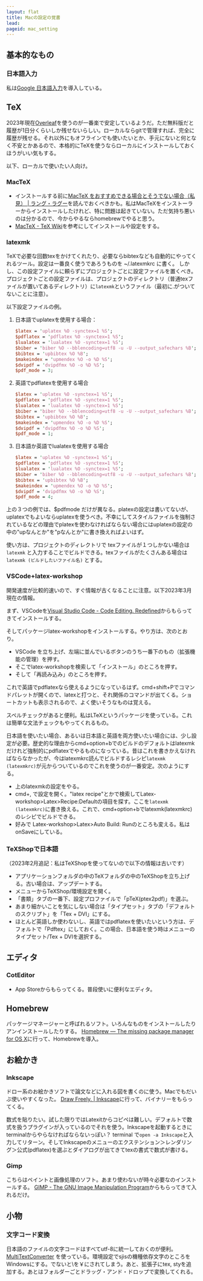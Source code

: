```yaml
---
layout: flat
title: Macの設定の覚書
lead:  
pageid: mac_setting
---
```


## 基本的なもの

### 日本語入力

私は[Google 日本語入力](http://www.google.co.jp/ime/)を導入している。

## TeX

2023年現在[Overleaf](https://ja.overleaf.com/)を使うのが一番楽で安定しているようだ。ただ無料版だと履歴が1日分くらいしか残せないらしい。ローカルならgitで管理すれば、完全に履歴が残せる。それ以外にもオフラインでも使いたいとか、手元にないと何となく不安とかあるので、本格的にTeXを使うならローカルにインストールしておくほうがいい気もする。

以下、ローカルで使いたい人向け。

### MacTeX
- インストールする前に[MacTeX をおすすめできる場合とそうでない場合（私見） | ラング・ラグー](https://blog.wtsnjp.com/2020/07/07/about-mactex/)を読んでおくべきかも。私はMacTeXをインストーラーからインストールしたけれど、特に問題は起きていない。ただ気持ち悪いのは分かるので、今からやるならhomebrewでやると思う。
- [MacTeX - TeX Wiki](https://texwiki.texjp.org/?MacTeX)を参考にしてインストールや設定をする。

### latexmk

TeXで必要な回数texをかけてくれたり、必要ならbibtexなども自動的にやってくれるツール。設定は一番良く使うであろうものを ~/.latexmkrc に書く。
しかし、この設定ファイルに頼らずにプロジェクトごとに設定ファイルを置くべき。プロジェクトごとの設定ファイルは、プロジェクトのディレクトリ（普通texファイルが置いてあるディレクトリ）に`latexmk`というファイル（最初に.がついてないことに注意）。

以下設定ファイルの例。

1. 日本語でuplatexを使用する場合：

    ``` perl
    $latex = 'uplatex %O -synctex=1 %S';
    $pdflatex = 'pdflatex %O -synctex=1 %S';
    $lualatex = 'lualatex %O -synctex=1 %S';
    $biber = 'biber %O --bblencoding=utf8 -u -U --output_safechars %B';
    $bibtex = 'upbibtex %O %B';
    $makeindex = 'upmendex %O -o %D %S';
    $dvipdf = 'dvipdfmx %O -o %D %S';
    $pdf_mode = 3;
    ```

2. 英語でpdflatexを使用する場合

    ``` perl
    $latex = 'uplatex %O -synctex=1 %S';
    $pdflatex = 'pdflatex %O -synctex=1 %S';
    $lualatex = 'lualatex %O -synctex=1 %S';
    $biber = 'biber %O --bblencoding=utf8 -u -U --output_safechars %B';
    $bibtex = 'upbibtex %O %B';
    $makeindex = 'upmendex %O -o %D %S';
    $dvipdf = 'dvipdfmx %O -o %D %S';
    $pdf_mode = 1;
    ```

3. 日本語か英語でlualatexを使用する場合

    ``` perl
    $latex = 'uplatex %O -synctex=1 %S';
    $pdflatex = 'pdflatex %O -synctex=1 %S';
    $lualatex = 'lualatex %O -synctex=1 %S';
    $biber = 'biber %O --bblencoding=utf8 -u -U --output_safechars %B';
    $bibtex = 'upbibtex %O %B';
    $makeindex = 'upmendex %O -o %D %S';
    $dvipdf = 'dvipdfmx %O -o %D %S';
    $pdf_mode = 4;
    ```

上の３つの例では、$pdfmode だけが異なる。platexの設定は書いてないが、uplatexでもよいならuplatexを使うべき。不幸にしてスタイルファイルを強制されているなどの理由でplatexを使わなければならない場合にはuplatexの設定の中の"upなんとか"を"pなんとか"に書き換えればよいはず。

使い方は、プロジェクトのディレクトリで texファイルが１つしかない場合は
    ``
    latexmk
    ``
と入力することでビルドできる。texファイルがたくさんある場合は
    ``
    latexmk (ビルドしたいファイル名)
    ``
とする。

### VSCode+latex-workshop

開発速度が比較的速いので、すぐ情報が古くなることに注意。以下2023年3月現在の情報。

まず、VSCodeを[Visual Studio Code - Code Editing. Redefined](https://code.visualstudio.com/)からもらってきてインストールする。

そしてパッケージlatex-workshopをインストールする。やり方は、次のとおり。

- VSCode を立ち上げ、左端に並んでいるボタンのうち一番下のもの（拡張機能の管理）を押す。
- そこでlatex-workshopを検索して「インストール」のところを押す。
- そして「再読み込み」のところを押す。

これで英語でpdflatexなら使えるようになっているはず。cmd+shift+Pでコマンドパレットが開くので、latexと打つと、それ関係のコマンドが出てくる。ショートカットも表示されるので、よく使いそうなものは覚える。

スペルチェックがあると便利。私はLTeXというパッケージを使っている。これは簡単な文法チェックもやってくれるもの。

日本語を使いたい場合、あるいは日本語と英語を両方使いたい場合には、少し設定が必要。歴史的な理由からcmd+option+bでのビルドのデフォルトはlatexmkだけれど強制的にpdflatexでやるものになっている。昔はこれを書きかえなければならなかったが、今はlatexmkrc読んでビルドするレシピ``latexmk (latexmkrc)``が元からついているのでこれを使うのが一番安定。次のようにする。

- 上のlatexmkの設定をやる。
- cmd+, で設定を開く。"latex recipe"とかで検索してLatex-workshop>Latex>Recipe:Defaultの項目を探す。ここを``latexmk (latexmkrc)``に書き換える。これで、cmd+option+bでlatexmk(latexmkrc)のレシピでビルドできる。
- 好みで Latex-workshop>Latex>Auto Build: Runのところも変える。私はonSaveにしている。


### TeXShopで日本語

（2023年2月追記：私はTeXShopを使ってないので以下の情報は古いです）

- アプリケーションフォルダの中のTeXフォルダの中のTeXShopを立ち上げる。古い場合は、アップデートする。
- メニューからTeXShop/環境設定を開く。
- 「書類」タブの一番下、設定プロファイルで「pTeX(ptex2pdf)」を選ぶ。
- あまり細かいことを気にしない場合は「タイプセット」タブの「デフォルトのスクリプト」を「Tex + DVI」にする。
- ほとんど英語しか使わないし、英語ではpdflatexを使いたいという方は、デフォルトで「Pdftex」にしておく。この場合、日本語を使う時はメニューのタイプセット/Tex + DVIを選択する。


## エディタ

### CotEditor

- App Storeからもらってくる。普段使いに便利なエディタ。

## Homebrew

パッケージマネージャーと呼ばれるソフト。いろんなものをインストールしたりアンインストールしたりする。
 [Homebrew — The missing package manager for OS X](http://brew.sh/)に行って、Homebrewを導入。

## お絵かき

### Inkscape

ドロー系のお絵かきソフトで論文などに入れる図を書くのに使う。Macでもだいぶ使いやすくなった。
[Draw Freely. | Inkscape](http://www.inkscape.org/ja/)に行って、バイナリーをもらってくる。

数式を貼りたい。試した限りではLatexitからコピペは難しい。デフォルトで数式を扱うプラグインが入っているのでそれを使う。Inkscapeを起動するときにterminalからやらなければならないっぽい？ terminal で``open -a Inkscape``と入力してリターン。そしてInkscapeのメニューのエクステンション＞レンダリング＞公式(pdflatex)を選ぶとダイアログが出てきてtexの書式で数式が書ける。

### Gimp

こちらはペイントと画像処理のソフト。あまり使わないが時々必要なのインストールする。 [GIMP - The GNU Image Manipulation Program](http://www.gimp.org/)からもらってきて入れるだけ。

## 小物

### 文字コード変換

日本語のファイルの文字コードはすべてutf-8に統一しておくのが便利。 [MultiTextConverter](http://www.rk-k.com/software/mtc) を使っている。環境設定でsjisの機種依存文字のところをWindowsにする。でないと\を￥にされてしまう。あと、拡張子にtex, styを追加する。あとはフォルダーごとドラッグ・アンド・ドロップで変換してくれる。
